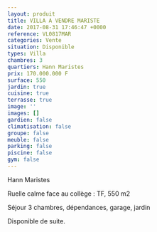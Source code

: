 ```yaml
---
layout: produit
title: VILLA A VENDRE MARISTE
date: 2017-08-31 17:46:47 +0000
reference: VL0817MAR
categories: Vente
situation: Disponible
types: Villa
chambres: 3
quartiers: Hann Maristes
prix: 170.000.000 F
surface: 550
jardin: true
cuisine: true
terrasse: true
image: ''
images: []
gardien: false
climatisation: false
groupe: false
meuble: false
parking: false
piscine: false
gym: false
---
```



Hann Maristes

Ruelle calme face au collège : TF, 550 m2

Séjour 3 chambres, dépendances, garage, jardin

Disponible de suite.

